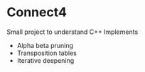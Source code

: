 # Connect4
Small project to understand C++
Implements
- Alpha beta pruning
- Transposition tables
- Iterative deepening
